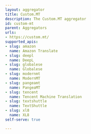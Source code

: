 ```yaml
---
layout: aggregator
title: Custom.MT
description: The Custom.MT aggregator
id: custom-mt
parent: Aggregators
urls:
- https://custom.mt/
supported_apis:
- slug: amazon
  name: Amazon Translate
- slug: deepl
  name: DeepL
- slug: globalese
  name: Globalese
- slug: modernmt
  name: ModernMT
- slug: pangeamt
  name: PangeaMT
- slug: tencent
  name: Tencent Machine Translation
- slug: textshuttle
  name: TextShuttle
- slug: xl8
  name: XL8
self-serve: true

---
```


